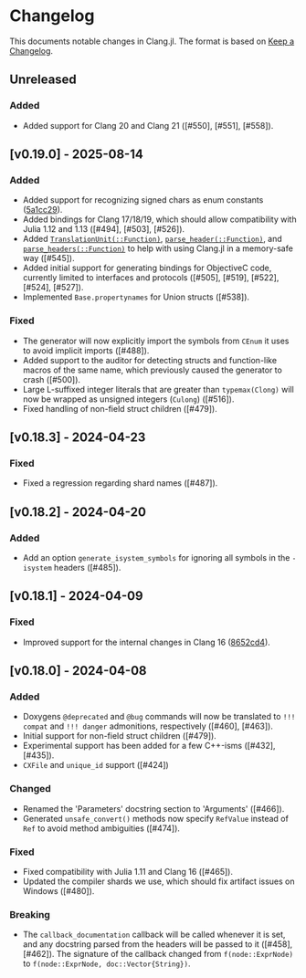 # Changelog

This documents notable changes in Clang.jl. The format is based on [Keep a
Changelog](https://keepachangelog.com).

## Unreleased

### Added
- Added support for Clang 20 and Clang 21 ([#550], [#551], [#558]).

## [v0.19.0] - 2025-08-14

### Added

- Added support for recognizing signed chars as enum constants
  ([5a1cc29](https://github.com/JuliaInterop/Clang.jl/commit/5a1cc29c154ed925f01e59dfd705cbf8042158e4)).
- Added bindings for Clang 17/18/19, which should allow compatibility with Julia
  1.12 and 1.13 ([#494], [#503], [#526]).
- Added [`TranslationUnit(::Function)`](@ref),
  [`parse_header(::Function)`](@ref), and [`parse_headers(::Function)`](@ref) to
  help with using Clang.jl in a memory-safe way ([#545]).
- Added initial support for generating bindings for ObjectiveC code, currently
  limited to interfaces and protocols ([#505], [#519], [#522], [#524], [#527]).
- Implemented `Base.propertynames` for Union structs ([#538]).

### Fixed

- The generator will now explicitly import the symbols from `CEnum` it uses to
  avoid implicit imports ([#488]).
- Added support to the auditor for detecting structs and function-like macros of
  the same name, which previously caused the generator to crash ([#500]).
- Large L-suffixed integer literals that are greater than `typemax(Clong)` will now be wrapped
  as unsigned integers (`Culong`) ([#516]).
- Fixed handling of non-field struct children ([#479]).

## [v0.18.3] - 2024-04-23

### Fixed

- Fixed a regression regarding shard names ([#487]).

## [v0.18.2] - 2024-04-20

### Added

- Add an option `generate_isystem_symbols` for ignoring all symbols in the `-isystem` headers ([#485]).

## [v0.18.1] - 2024-04-09

### Fixed

- Improved support for the internal changes in Clang 16
  ([8652cd4](https://github.com/JuliaInterop/Clang.jl/commit/8652cd4f73ffe2a1e5996f6bb8efe5273a3da4a2)).

## [v0.18.0] - 2024-04-08

### Added

- Doxygens `@deprecated` and `@bug` commands will now be translated to `!!!
  compat` and `!!! danger` admonitions, respectively ([#460], [#463]).
- Initial support for non-field struct children ([#479]).
- Experimental support has been added for a few C++-isms ([#432], [#435]).
- `CXFile` and `unique_id` support ([#424])

### Changed

- Renamed the 'Parameters' docstring section to 'Arguments' ([#466]).
- Generated `unsafe_convert()` methods now specify `RefValue` instead of `Ref`
  to avoid method ambiguities ([#474]).

### Fixed

- Fixed compatibility with Julia 1.11 and Clang 16 ([#465]).
- Updated the compiler shards we use, which should fix artifact issues on
  Windows ([#480]).

### Breaking

- The `callback_documentation` callback will be called whenever it is set, and
  any docstring parsed from the headers will be passed to it ([#458],
  [#462]). The signature of the callback changed from `f(node::ExprNode)` to
  `f(node::ExprNode, doc::Vector{String})`.
